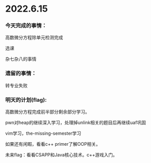 # 2022.6.15

### 今天完成的事情：

高数微分方程除单元检测完成

选课

杂七杂八的事情

### 遗留的事情：

转专业失败

### 明天的计划(flag):

高数微分方程完成前半部分剩余部分学习。

pwn对heap的继续深入学习，处理掉unlink相关的题目后再继续uaf巩固

vim学习，the-missing-semester学习

如果还有闲暇，看看c++ primer了解OOP相关。

未来flag：看看CSAPP和Java核心技术。c++游戏入门。

